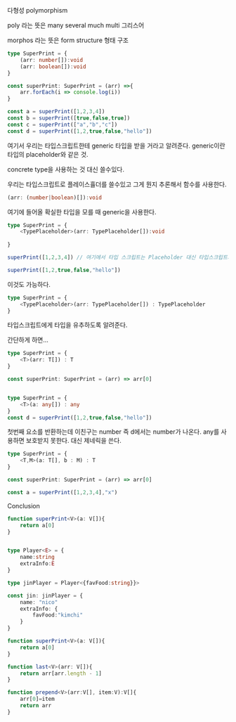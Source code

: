 다형성 polymorphism

poly 라는 뜻은 many several much multi 그리스어

morphos 라는 뜻은 form structure 형태 구조
```ts
type SuperPrint = {
    (arr: number[]):void
    (arr: boolean[]):void
}

const superPrint: SuperPrint = (arr) =>{
    arr.forEach(i => console.log(i))
}

const a = superPrint([1,2,3,4])
const b = superPrint([true,false,true])
const c = superPrint(["a","b","c"])
const d = superPrint([1,2,true,false,"hello"])
```

여기서 우리는 타입스크립트한테 generic 타입을 받을 거라고 알려준다.
generic이란 타입의 placeholder와 같은 것.

concrete type을 사용하는 것 대신 쓸수있다.

우리는 타입스크립트로 플레이스휼더를 쓸수있고
그게 뭔지 추론해서 함수를 사용한다.

```ts
(arr: (number|boolean)[]):void
```

여기에 들어올 확실한 타입을 모를 때 generic을 사용한다.

```ts
type SuperPrint = {
    <TypePlaceholder>(arr: TypePlaceholder[]):void
    
}

superPrint([1,2,3,4]) // 여기에서 타입 스크립트는 Placeholder 대신 타입스크립트가 발견한 타입으로 바꿔준다.

superPrint([1,2,true,false,"hello"])
```
이것도 가능하다.

```ts
type SuperPrint = {
    <TypePlaceholder>(arr: TypePlaceholder[]) : TypePlaceholder
}
```
타입스크립트에게 타입을 유추하도록 알려준다.

간단하게 하면...
```ts
type SuperPrint = {
    <T>(arr: T[]) : T
}

const superPrint: SuperPrint = (arr) => arr[0]


type SuperPrint = {
    <T>(a: any[]) : any
}
const d = superPrint([1,2,true,false,"hello"])
```
첫번째 요소를 반환하는데 이친구는 number
즉 d에서는 number가 나온다.
any를 사용하면 보호받지 못한다.
대신 제네릭을 쓴다.
```ts
type SuperPrint = {
    <T,M>(a: T[], b : M) : T
}

const superPrint: SuperPrint = (arr) => arr[0]

const a = superPrint([1,2,3,4],"x")
```

Conclusion
```ts
function superPrint<V>(a: V[]){
    return a[0]
}


type Player<E> = {
    name:string
    extraInfo:E
}

type jinPlayer = Player<{favFood:string}}>

const jin: jinPlayer = {
    name: "nico"
    extraInfo: {
        favFood:"kimchi"
    }
}

function superPrint<V>(a: V[]){
    return a[0]
}
```

```ts
function last<V>(arr: V[]){
    return arr[arr.length - 1]
}

function prepend<V>(arr:V[], item:V):V[]{
    arr[0]=item
    return arr
}
```


